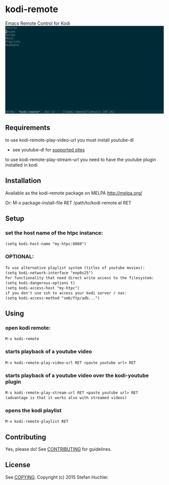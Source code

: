 # kodi-remote

Emacs Remote Control for Kodi
![kodi-remote main menu](example.png)

## Requirements
to use kodi-remote-play-video-url you must install youtube-dl
* see youtube-dl for [supported sites](https://github.com/rg3/youtube-dl/blob/master/docs/supportedsites.md)

to use kodi-remote-play-stream-url you need to have the youtube 
plugin installed in kodi

## Installation
Available as the kodi-remote package on MELPA http://melpa.org/

Or:
	M-x package-install-file RET /path/to/kodi-remote.el RET

## Setup

### set the host name of the htpc instance:
    (setq kodi-host-name "my-htpc:8080")

### OPTIONAL:
	To use alternative playlist system (titles of youtube movies):
	(setq kodi-network-interface "enp0s25")
	For functionality that need direct write access to the filesystem:
	(setq kodi-dangerous-options t)
	(setq kodi-access-host "my-htpc")
	if you don't use ssh to access your kodi server / nas:
	(setq kodi-access-method "smb/ftp/adb...")

## Using

### open kodi remote:
    M-x kodi-remote

### starts playback of a youtube video
    M-x kodi-remote-play-video-url RET <paste youtube url> RET

### starts playback of a youtube video over the kodi-youtube plugin
    M-x kodi-remote-play-stream-url RET <paste youtube url> RET
	(advantage is that it works also with streamed videos)

### opens the kodi playlist
    M-x kodi-remote-playlist RET

## Contributing

Yes, please do! See [CONTRIBUTING][] for guidelines.

## License

See [COPYING][]. Copyright (c) 2015 Stefan Huchler.


[CONTRIBUTING]: ./CONTRIBUTING.md
[COPYING]: ./COPYING

